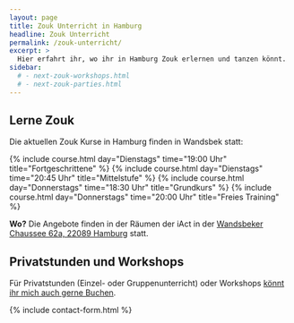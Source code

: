 ```yaml
---
layout: page
title: Zouk Unterricht in Hamburg
headline: Zouk Unterricht
permalink: /zouk-unterricht/
excerpt: >
  Hier erfahrt ihr, wo ihr in Hamburg Zouk erlernen und tanzen könnt.
sidebar:
  # - next-zouk-workshops.html
  # - next-zouk-parties.html
---
```


## Lerne Zouk

Die aktuellen Zouk Kurse in Hamburg finden in Wandsbek statt:

{% include course.html day="Dienstags" time="19:00 Uhr" title="Fortgeschrittene" %}
{% include course.html day="Dienstags" time="20:45 Uhr" title="Mittelstufe" %}
{% include course.html day="Donnerstags" time="18:30 Uhr" title="Grundkurs" %}
{% include course.html day="Donnerstags" time="20:00 Uhr" title="Freies Training" %}

**Wo?** Die Angebote finden in der Räumen der iAct in der [Wandsbeker Chaussee 62a, 22089 Hamburg](https://www.google.de/maps/place/Wandsbeker+Chaussee+22,+22089+Hamburg,+Germany/@53.5647819,10.0340654,17z/data=!3m1!4b1!4m5!3m4!1s0x47b18eb80f9c803f:0x7fce3d02fd0318e8!8m2!3d53.5647819!4d10.0362594) statt.

## Privatstunden und Workshops

Für Privatstunden (Einzel- oder Gruppenunterricht) oder Workshops [könnt ihr mich auch gerne Buchen](#contact-form).

{% include contact-form.html %}
